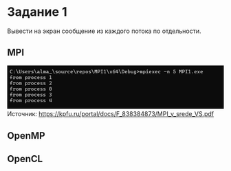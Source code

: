 # Задание 1
Вывести на экран сообщение  из каждого потока  по отдельности. 

## MPI
![](photo_2024-03-10_18-36-34.jpg) \
Источник: https://kpfu.ru/portal/docs/F_838384873/MPI_v_srede_VS.pdf

## OpenMP 

## OpenCL
